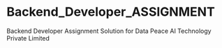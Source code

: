 # Backend_Developer_ASSIGNMENT
Backend Developer Assignment  Solution for Data Peace AI Technology Private Limited
